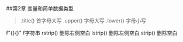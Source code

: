 ##第2章 变量和简单数据类型 
	
> .title() 首字母大写 
> .upper() 字母大写
> .lower() 字母小写 

f"{}{}" f字符串 
rstrip() 删除右侧空白 lstrip() 删除左侧空白 strip() 删除空白
